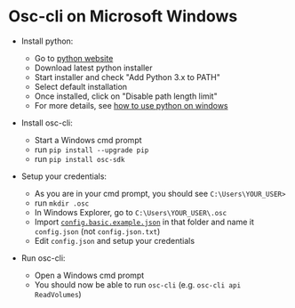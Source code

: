 # Osc-cli on Microsoft Windows

- Install python:
  - Go to [python website](https://www.python.org/downloads/)
  - Download latest python installer
  - Start installer and check "Add Python 3.x to PATH"
  - Select default installation
  - Once installed, click on "Disable path length limit"
  - For more details, see [how to use python on windows](https://docs.python.org/3.9/using/windows.html)

- Install osc-cli:
  - Start a Windows cmd prompt
  - run `pip install --upgrade pip`
  - run `pip install osc-sdk`

- Setup your credentials:
  - As you are in your cmd prompt, you should see `C:\Users\YOUR_USER>`
  - run `mkdir .osc`
  - In Windows Explorer, go to `C:\Users\YOUR_USER\.osc`
  - Import [`config.basic.example.json`](config.basic.example.json) in that folder and name it `config.json` (not `config.json.txt`)
  - Edit `config.json` and setup your credentials
  
- Run osc-cli:
  - Open a Windows cmd prompt
  - You should now be able to run `osc-cli` (e.g. `osc-cli api ReadVolumes`)
